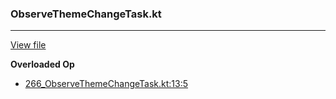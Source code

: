 ### ObserveThemeChangeTask.kt
---
[View file](../../precision_analyzed/266_ObserveThemeChangeTask.kt)

**Overloaded Op**

 - [266_ObserveThemeChangeTask.kt:13:5](../../precision_analyzed/266_ObserveThemeChangeTask.kt#L13)

